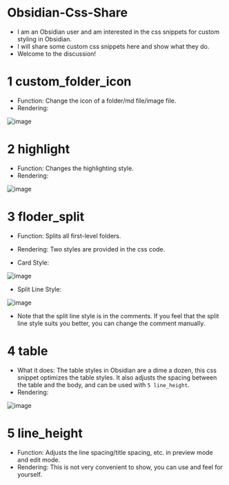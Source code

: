 # Obsidian-Css-Share

- I am an Obsidian user and am interested in the css snippets for custom styling in Obsidian.
- I will share some custom css snippets here and show what they do.
- Welcome to the discussion!

# 1 custom_folder_icon

- Function: Change the icon of a folder/md file/image file.
- Rendering:

![image](https://github.com/Zzzhxxxx/Obsidian-Css-Share/assets/131342513/ba52c551-28f1-4139-a3c8-031b6ef3b307)

# 2 highlight

- Function: Changes the highlighting style.
- Rendering:

![image](https://github.com/Zzzhxxxx/Obsidian-Css-Share/assets/131342513/1c6f25a7-9660-4c8e-8480-cb5ef909b4a2)

# 3 floder_split

- Function: Splits all first-level folders.
- Rendering: Two styles are provided in the css code. 

- Card Style:

![image](https://github.com/Zzzhxxxx/Obsidian-Css-Share/assets/131342513/2b2b74e6-6129-4553-b932-602a736c17dd)

- Split Line Style:

![image](https://github.com/Zzzhxxxx/Obsidian-Css-Share/assets/131342513/fe611a47-8a80-4ab3-83ef-1ee96945dad2)

- Note that the split line style is in the comments. If you feel that the split line style suits you better, you can change the comment manually.

# 4 table

- What it does: The table styles in Obsidian are a dime a dozen, this css snippet optimizes the table styles. It also adjusts the spacing between the table and the body, and can be used with `5 line_height`.
- Rendering:

![image](https://github.com/Zzzhxxxx/Obsidian-Css-Share/assets/131342513/59e04f27-2497-4590-b28c-d69ffaf9d1d9)

# 5 line_height

- Function: Adjusts the line spacing/title spacing, etc. in preview mode and edit mode.
- Rendering: This is not very convenient to show, you can use and feel for yourself.

